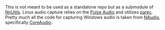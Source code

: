 This is not meant to be used as a standalone repo but as a submodule of [NnUtils](https://github.com/nnra6864/NnUtils/).
Linux audio capture relies on the [Pulse Audio](https://www.freedesktop.org/wiki/Software/PulseAudio/) and utilizes [parec](https://freedesktop.org/software/pulseaudio/doxygen/parec-simple_8c-example.html).
Pretty much all the code for capturing Windows audio is taken from [NAudio](https://github.com/naudio/NAudio), specifically [CoreAudio](https://github.com/naudio/NAudio/tree/master/NAudio.Wasapi/CoreAudioApi).
